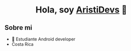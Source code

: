 <div align="center">
<h1 align="center">Hola, soy <a href="https://aristi.dev">AristiDevs</a> 👋</h1>
</div>

## Sobre mi

- 📲 Estudiante Android developer
- Costa Rica
<!--
**Kolvii29/Kolvii29** is a ✨ _special_ ✨ repository because its `README.md` (this file) appears on your GitHub profile.

Here are some ideas to get you started:

- 🔭 I’m currently working on ...
- 🌱 I’m currently learning ...
- 👯 I’m looking to collaborate on ...
- 🤔 I’m looking for help with ...
- 💬 Ask me about ...
- 📫 How to reach me: ...
- 😄 Pronouns: ...
- ⚡ Fun fact: ...
-->
